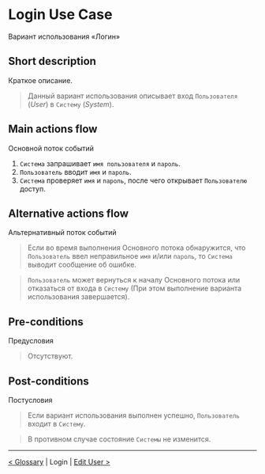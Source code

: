 # Login Use Case
Вариант использования «Логин»

## Short description 
Краткое описание.
> Данный вариант использования описывает вход `Пользователя` (*User*) в `Систему` (*System*).

## Main actions flow
Основной поток событий
1. `Система` запрашивает `имя пользователя` и `пароль`.
2. `Пользователь` вводит `имя` и `пароль`.
3. `Система` проверяет `имя` и `пароль`, после чего открывает `Пользователю` доступ.

## Alternative actions flow
Альтернативный поток событий

> Если во время выполнения Основного потока обнаружится, что `Пользователь` ввел неправильное `имя` и/или `пароль`, то `Система` выводит сообщение об ошибке. 

> `Пользователь` может вернуться к началу Основного потока или отказаться от входа в `Систему` (При этом выполнение варианта использования завершается).

## Pre-conditions
Предусловия
> Отсутствуют.

## Post-conditions
Постусловия
> Если вариант использования выполнен успешно, `Пользователь` входит в `Систему`. 

> В противном случае состояние `Системы` не изменится.

*** 

[< Glossary](https://github.com/Drapegnik/bsu/blob/master/technology/lab2/docs/glossary.md) | Login | [Edit User >](https://github.com/Drapegnik/bsu/blob/master/technology/lab2/docs/edit-user.md)